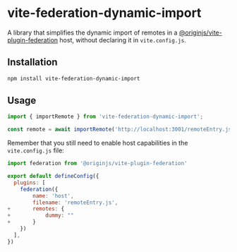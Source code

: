 # vite-federation-dynamic-import

A library that simplifies the dynamic import of remotes in a [@originjs/vite-plugin-federation](https://github.com/originjs/vite-plugin-federation) host, without declaring it in `vite.config.js`.

## Installation

```sh
npm install vite-federation-dynamic-import
```

## Usage

```js
import { importRemote } from 'vite-federation-dynamic-import';

const remote = await importRemote('http://localhost:3001/remoteEntry.js');
```


Remember that you still need to enable host capabilities in the `vite.config.js` file:

```js
import federation from '@originjs/vite-plugin-federation'

export default defineConfig({
  plugins: [
    federation({
        name: 'host',
        filename: 'remoteEntry.js',
+       remotes: {
+           dummy: ""
+       }
    })
  ],
})
```